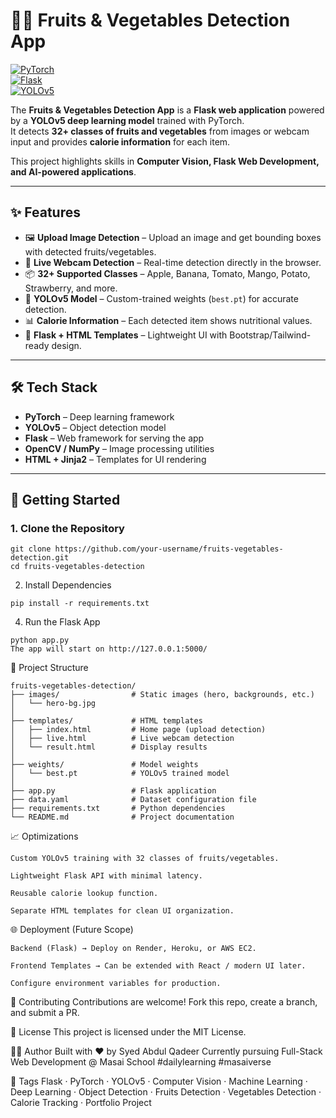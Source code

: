 # 🥦🍎 Fruits & Vegetables Detection App  

[![PyTorch](https://img.shields.io/badge/PyTorch-2.2.2-red?logo=pytorch)](https://pytorch.org/)  
[![Flask](https://img.shields.io/badge/Flask-Backend-black?logo=flask)](https://flask.palletsprojects.com/)  
[![YOLOv5](https://img.shields.io/badge/YOLOv5-Object%20Detection-green)](https://github.com/ultralytics/yolov5)  

The **Fruits & Vegetables Detection App** is a **Flask web application** powered by a **YOLOv5 deep learning model** trained with PyTorch.  
It detects **32+ classes of fruits and vegetables** from images or webcam input and provides **calorie information** for each item.  

This project highlights skills in **Computer Vision, Flask Web Development, and AI-powered applications**.  

---

## ✨ Features  

- 🖼️ **Upload Image Detection** – Upload an image and get bounding boxes with detected fruits/vegetables.  
- 🎥 **Live Webcam Detection** – Real-time detection directly in the browser.  
- 📦 **32+ Supported Classes** – Apple, Banana, Tomato, Mango, Potato, Strawberry, and more.  
- 🔎 **YOLOv5 Model** – Custom-trained weights (`best.pt`) for accurate detection.  
- 📊 **Calorie Information** – Each detected item shows nutritional values.  
- 🎨 **Flask + HTML Templates** – Lightweight UI with Bootstrap/Tailwind-ready design.  

---

## 🛠️ Tech Stack  

- **PyTorch** – Deep learning framework  
- **YOLOv5** – Object detection model  
- **Flask** – Web framework for serving the app  
- **OpenCV / NumPy** – Image processing utilities  
- **HTML + Jinja2** – Templates for UI rendering  

---

## 🚀 Getting Started  

### 1. Clone the Repository  
```
git clone https://github.com/your-username/fruits-vegetables-detection.git
cd fruits-vegetables-detection
```
2. Install Dependencies
```
pip install -r requirements.txt
```
4. Run the Flask App
```
python app.py
The app will start on http://127.0.0.1:5000/
```
📂 Project Structure
```
fruits-vegetables-detection/
├── images/                # Static images (hero, backgrounds, etc.)
│   └── hero-bg.jpg
│
├── templates/             # HTML templates
│   ├── index.html         # Home page (upload detection)
│   ├── live.html          # Live webcam detection
│   └── result.html        # Display results
│
├── weights/               # Model weights
│   └── best.pt            # YOLOv5 trained model
│
├── app.py                 # Flask application
├── data.yaml              # Dataset configuration file
├── requirements.txt       # Python dependencies
└── README.md              # Project documentation
```
📈 Optimizations
```
Custom YOLOv5 training with 32 classes of fruits/vegetables.

Lightweight Flask API with minimal latency.

Reusable calorie lookup function.

Separate HTML templates for clean UI organization.
```
🌐 Deployment (Future Scope)
```
Backend (Flask) → Deploy on Render, Heroku, or AWS EC2.

Frontend Templates → Can be extended with React / modern UI later.

Configure environment variables for production.
```
🤝 Contributing
Contributions are welcome! Fork this repo, create a branch, and submit a PR.

📜 License
This project is licensed under the MIT License.

👨‍💻 Author
Built with ❤️ by Syed Abdul Qadeer
Currently pursuing Full-Stack Web Development @ Masai School
#dailylearning #masaiverse

🔖 Tags
Flask · PyTorch · YOLOv5 · Computer Vision · Machine Learning · Deep Learning · Object Detection · Fruits Detection · Vegetables Detection · Calorie Tracking · Portfolio Project
